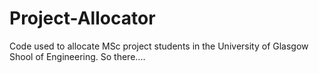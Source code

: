 # Project-Allocator
Code used to allocate MSc project students in the University of Glasgow Shool of Engineering.
So there....

